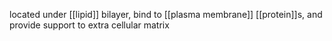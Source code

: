 located under [[lipid]] bilayer, bind to [[plasma membrane]] [[protein]]s, and provide support to extra cellular matrix